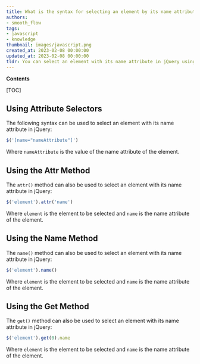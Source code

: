 ```yaml
---
title: What is the syntax for selecting an element by its name attribute using jquery?
authors:
- smooth_flow
tags:
- javascript
- knowledge
thumbnail: images/javascript.png
created_at: 2023-02-08 00:00:00
updated_at: 2023-02-08 00:00:00
tldr: You can select an element with its name attribute in jQuery using the syntax `$(`[name=nameAttribute]`)`.
---
```


**Contents**

[TOC]

## Using Attribute Selectors

The following syntax can be used to select an element with its name attribute in jQuery:

```javascript
$('[name="nameAttribute"]')
```

Where `nameAttribute` is the value of the name attribute of the element.

## Using the Attr Method

The `attr()` method can also be used to select an element with its name attribute in jQuery:

```javascript
$('element').attr('name')
```

Where `element` is the element to be selected and `name` is the name attribute of the element.

## Using the Name Method

The `name()` method can also be used to select an element with its name attribute in jQuery:

```javascript
$('element').name()
```

Where `element` is the element to be selected and `name` is the name attribute of the element.

## Using the Get Method

The `get()` method can also be used to select an element with its name attribute in jQuery:

```javascript
$('element').get(0).name
```

Where `element` is the element to be selected and `name` is the name attribute of the element.
